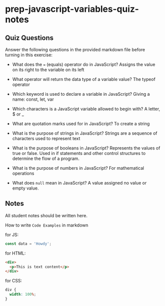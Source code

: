# prep-javascript-variables-quiz-notes

## Quiz Questions

Answer the following questions in the provided markdown file before turning in this exercise:

- What does the `=` (equals) operator do in JavaScript?
  Assigns the value on its right to the variable on its left

- What operator will return the data type of a variable value?
  The typeof operator

- Which keyword is used to declare a variable in JavaScript?
  Giving a name: const, let, var

- Which characters is a JavaScript variable allowed to begin with?
  A letter, $ or \_

- What are quotation marks used for in JavaScript?
  To create a string

- What is the purpose of strings in JavaScript?
  Strings are a sequence of characters used to represent text

- What is the purpose of booleans in JavaScript?
  Represents the values of true or false. Used in if statements and other control structures to determine the flow of a program.

- What is the purpose of numbers in JavaScript?
  For mathematical operations

- What does `null` mean in JavaScript?
  A value assigned no value or empty value.

## Notes

All student notes should be written here.

How to write `Code Examples` in markdown

for JS:

```javascript
const data = 'Howdy';
```

for HTML:

```html
<div>
  <p>This is text content</p>
</div>
```

for CSS:

```css
div {
  width: 100%;
}
```
